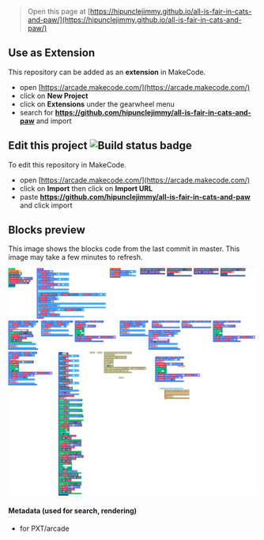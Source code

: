  


> Open this page at [https://hipunclejimmy.github.io/all-is-fair-in-cats-and-paw/](https://hipunclejimmy.github.io/all-is-fair-in-cats-and-paw/)

## Use as Extension

This repository can be added as an **extension** in MakeCode.

* open [https://arcade.makecode.com/](https://arcade.makecode.com/)
* click on **New Project**
* click on **Extensions** under the gearwheel menu
* search for **https://github.com/hipunclejimmy/all-is-fair-in-cats-and-paw** and import

## Edit this project ![Build status badge](https://github.com/hipunclejimmy/all-is-fair-in-cats-and-paw/workflows/MakeCode/badge.svg)

To edit this repository in MakeCode.

* open [https://arcade.makecode.com/](https://arcade.makecode.com/)
* click on **Import** then click on **Import URL**
* paste **https://github.com/hipunclejimmy/all-is-fair-in-cats-and-paw** and click import

## Blocks preview

This image shows the blocks code from the last commit in master.
This image may take a few minutes to refresh.

![A rendered view of the blocks](https://github.com/hipunclejimmy/all-is-fair-in-cats-and-paw/raw/master/.github/makecode/blocks.png)

#### Metadata (used for search, rendering)

* for PXT/arcade
<script src="https://makecode.com/gh-pages-embed.js"></script><script>makeCodeRender("{{ site.makecode.home_url }}", "{{ site.github.owner_name }}/{{ site.github.repository_name }}");</script>
